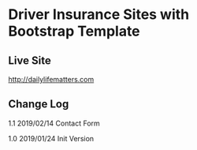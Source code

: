 # Driver Insurance Sites with Bootstrap Template

## Live Site

http://dailylifematters.com

## Change Log

1.1 2019/02/14
    Contact Form

1.0 2019/01/24
    Init Version